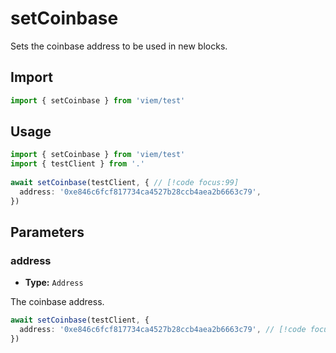 # setCoinbase

Sets the coinbase address to be used in new blocks.

## Import 

```ts
import { setCoinbase } from 'viem/test'
```

## Usage

```ts
import { setCoinbase } from 'viem/test'
import { testClient } from '.'
 
await setCoinbase(testClient, { // [!code focus:99]
  address: '0xe846c6fcf817734ca4527b28ccb4aea2b6663c79',
})
```

## Parameters

### address

- **Type:** `Address`

The coinbase address.

```ts
await setCoinbase(testClient, {
  address: '0xe846c6fcf817734ca4527b28ccb4aea2b6663c79', // [!code focus]
})
```

